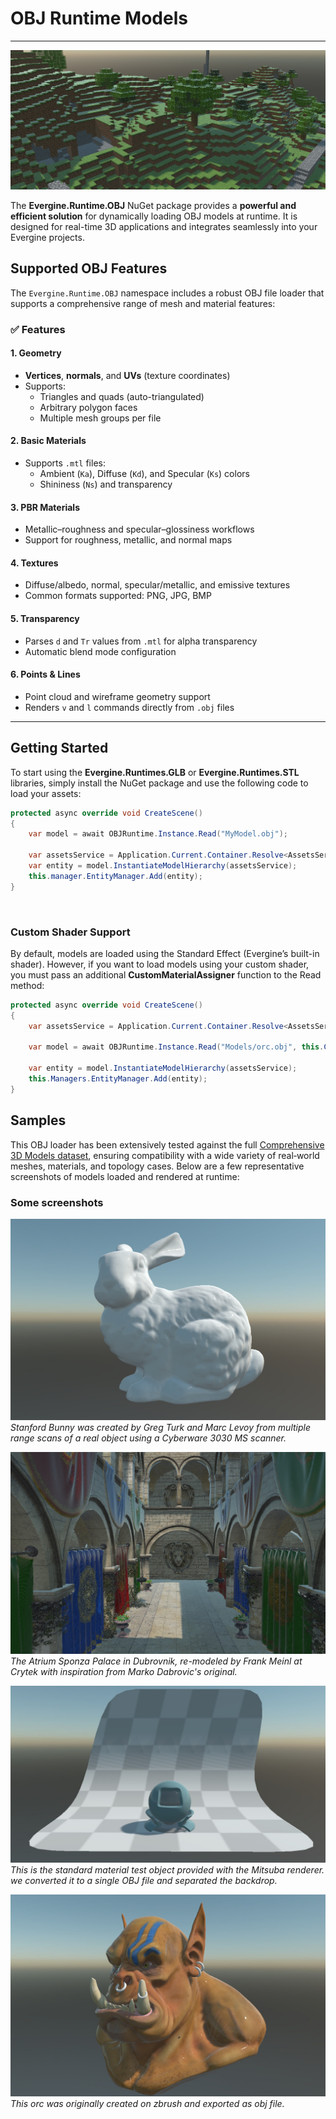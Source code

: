 # OBJ Runtime Models  

---

![Evergine Runtime Models](images/OBJ/obj-header.png)  

The **Evergine.Runtime.OBJ** NuGet package provides a **powerful and efficient solution** for dynamically loading OBJ models at runtime. It is designed for real-time 3D applications and integrates seamlessly into your Evergine projects.

## Supported OBJ Features

The `Evergine.Runtime.OBJ` namespace includes a robust OBJ file loader that supports a comprehensive range of mesh and material features:

### ✅ Features

#### 1. Geometry
- **Vertices**, **normals**, and **UVs** (texture coordinates)
- Supports:
  - Triangles and quads (auto-triangulated)
  - Arbitrary polygon faces
  - Multiple mesh groups per file

#### 2. Basic Materials
- Supports `.mtl` files:
  - Ambient (`Ka`), Diffuse (`Kd`), and Specular (`Ks`) colors
  - Shininess (`Ns`) and transparency

#### 3. PBR Materials
- Metallic–roughness and specular–glossiness workflows
- Support for roughness, metallic, and normal maps

#### 4. Textures
- Diffuse/albedo, normal, specular/metallic, and emissive textures
- Common formats supported: PNG, JPG, BMP

#### 5. Transparency
- Parses `d` and `Tr` values from `.mtl` for alpha transparency
- Automatic blend mode configuration

#### 6. Points & Lines
- Point cloud and wireframe geometry support
- Renders `v` and `l` commands directly from `.obj` files

---
## Getting Started  

To start using the **Evergine.Runtimes.GLB** or **Evergine.Runtimes.STL** libraries, simply install the NuGet package and use the following code to load your assets:  

```csharp
protected async override void CreateScene()
{    
    var model = await OBJRuntime.Instance.Read("MyModel.obj");

    var assetsService = Application.Current.Container.Resolve<AssetsService>();
    var entity = model.InstantiateModelHierarchy(assetsService);
    this.manager.EntityManager.Add(entity);
}
```

</br>

### Custom Shader Support

By default, models are loaded using the Standard Effect (Evergine’s built-in shader). However, if you want to load models using your custom shader, you must pass an additional **CustomMaterialAssigner** function to the Read method:

```csharp
protected async override void CreateScene()
{
    var assetsService = Application.Current.Container.Resolve<AssetsService>();

    var model = await OBJRuntime.Instance.Read("Models/orc.obj", this.CustomMaterialAssigner);

    var entity = model.InstantiateModelHierarchy(assetsService);
    this.Managers.EntityManager.Add(entity);
}
```

## Samples

This OBJ loader has been extensively tested against the full [Comprehensive 3D Models dataset](http://casual-effects.com/data/index.html), ensuring compatibility with a wide variety of real‑world meshes, materials, and topology cases. Below are a few representative screenshots of models loaded and rendered at runtime:

### Some screenshots

![Stanford Bunny – Geometry](images/OBJ/bunny.jpg)  
*Stanford Bunny was created by Greg Turk and Marc Levoy from multiple range scans of a real object using a Cyberware 3030 MS scanner.*

![Sponza Atrium – Textures](images/OBJ/sponza.jpg)  
*The Atrium Sponza Palace in Dubrovnik, re-modeled by Frank Meinl at Crytek with inspiration from Marko Dabrovic's original.*

![Mitsuba](images/OBJ/mitsuba.jpg)  
*This is the standard material test object provided with the Mitsuba renderer. we converted it to a single OBJ file and separated the backdrop.*

![Mitsuba](images/OBJ/orc.jpg)  
*This orc was originally created on zbrush and exported as obj file.*